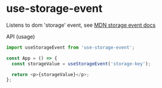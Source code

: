 # use-storage-event

Listens to dom 'storage' event, see [MDN storage event docs](https://developer.mozilla.org/en-US/docs/Web/API/Window/storage_event)

API (usage)

```js
import useStorageEvent from 'use-storage-event';

const App = () => {
  const storageValue = useStorageEvent('storage-key');

  return <p>{storageValue}</p>;
};
```
